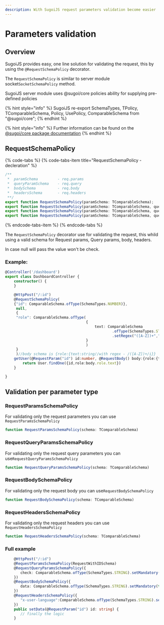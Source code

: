 ```yaml
---
description: With SugoiJS request parameters validation become easier
---
```


# Parameters validation

## Overview

SugoiJS provides easy, one line solution for validating the request, this by using the `@RequestSchemaPolicy` decorator.

The `RequestSchemaPolicy` is similar to server module socket`SocketSchemaPolicy` method.

SugoiJS server module uses @sugoi/core policies ability for supplying pre-defined policies

{% hint style="info" %}
SugoiJS re-export SchemaTypes, TPolicy, TComparableSchema, Policy, UsePolicy, ComparableSchema from "@sugoi/core";
{% endhint %}

{% hint style="info" %}
Further information can be found on the [@sugoi/core package documentation](https://sugoijs.com/#/documentation/core/index)
{% endhint %}

## RequestSchemaPolicy

{% code-tabs %}
{% code-tabs-item title="RequestSchemaPolicy - decleration" %}
```typescript
/**
 *  paramSchema         - req.params
 *  queryParamSchema    - req.query
 *  bodySchema          - req.body
 *  headersSchema       - req.headers
 **/
export function RequestSchemaPolicy(paramSchema: TComparableSchema);
export function RequestSchemaPolicy(paramSchema: TComparableSchema, queryParamSchema: TComparableSchema);
export function RequestSchemaPolicy(paramSchema: TComparableSchema, queryParamSchema: TComparableSchema, bodySchema: TComparableSchema);
export function RequestSchemaPolicy(paramSchema: TComparableSchema, queryParamSchema: TComparableSchema, bodySchema: TComparableSchema, headersSchema: TComparableSchema);
```
{% endcode-tabs-item %}
{% endcode-tabs %}

The `RequestSchemaPolicy` decorator use for validating the request, this whild using a valid schema for Request params, Query params, body, headers.

In case null will pass the value won't be check.

### Example:

```typescript
@Controller('/dashboard')
export class DashboardController {
    constructor() {
    }

    @HttpPost("/:id")
    @RequestSchemaPolicy(
    {"id": ComparableSchema.ofType(SchemaTypes.NUMBER)},
     null,
     {
     "role": ComparableSchema.ofType(
                                     {
                                         text: ComparableSchema
                                                 .ofType(SchemaTypes.STRING)
                                                 .setRegex("([A-Z])+","i")
                                     }
                                     )
     }
     )//body schema is {role:{text:string//with regex - /([A-Z])+/i}}
    getUser(@RequestParam("id") id:number, @RequestBody() body:{role:{text:string}}) {
        return User.findOne({id,role:body.role.text})
    }

}
```

## Validation per parameter type

### RequestParamsSchemaPolicy

For validating only the request parameters you can use `RequestParamsSchemaPolicy` 

```typescript
function RequestParamsSchemaPolicy(schema: TComparableSchema)
```

### RequestQueryParamsSchemaPolicy

For validating only the request query parameters you can use`RequestQueryParamsSchemaPolicy` 

```typescript
function RequestQueryParamsSchemaPolicy(schema: TComparableSchema)
```

### RequestBodySchemaPolicy

For validating only the request body you can use`RequestBodySchemaPolicy`

```typescript
function RequestBodySchemaPolicy(schema: TComparableSchema)
```

### RequestHeadersSchemaPolicy

For validating only the request headers you can use `RequestHeadersSchemaPolicy`

```typescript
function RequestHeadersSchemaPolicy(schema: TComparableSchema)
```

### Full example

```typescript
    @HttpPost("/:id")
    @RequestParamsSchemaPolicy(RequestWithIDSchema)
    @RequestQueryParamsSchemaPolicy({
       check: ComparableSchema.ofType(SchemaTypes.STRING).setMandatory(false)
    })
    @RequestBodySchemaPolicy({
       data: ComparableSchema.ofType(SchemaTypes.STRING).setMandatory(true)
    })
    @RequestHeadersSchemaPolicy({
       "x-user-language":ComparableSchema.ofType(SchemaTypes.STRING).setMandatory(true)
    })
    public setData(@RequestParam("id") id: string) {
       // finally the logic
    }
```

